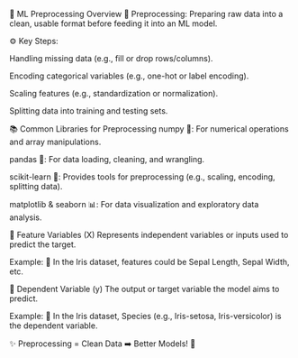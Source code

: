 🌟 ML Preprocessing Overview
🔄 Preprocessing: Preparing raw data into a clean, usable format before feeding it into an ML model.

⚙️ Key Steps:

Handling missing data (e.g., fill or drop rows/columns).

Encoding categorical variables (e.g., one-hot or label encoding).

Scaling features (e.g., standardization or normalization).

Splitting data into training and testing sets.

📚 Common Libraries for Preprocessing
numpy 🧮: For numerical operations and array manipulations.

pandas 🐼: For data loading, cleaning, and wrangling.

scikit-learn 🤖: Provides tools for preprocessing (e.g., scaling, encoding, splitting data).

matplotlib & seaborn 📊: For data visualization and exploratory data analysis.

🧩 Feature Variables (X)
Represents independent variables or inputs used to predict the target.

Example: 🌼 In the Iris dataset, features could be Sepal Length, Sepal Width, etc.

🎯 Dependent Variable (y)
The output or target variable the model aims to predict.

Example: 🌼 In the Iris dataset, Species (e.g., Iris-setosa, Iris-versicolor) is the dependent variable.

✨ Preprocessing = Clean Data ➡️ Better Models! 🚀
